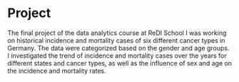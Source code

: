 # Project
The final project of the data analytics course at ReDI School
I was working on historical incidence and mortality cases of six different cancer types in Germany. The data were categorized based on the gender and age groups.
I investigated the trend of incidence and mortality cases over the years for different states and cancer types, as well as the influence of sex and age on the incidence and mortality rates.

